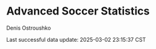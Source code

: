 # Advanced Soccer Statistics
Denis Ostroushko

<!-- gfm -->

Last successful data update: 2025-03-02 23:15:37 CST
